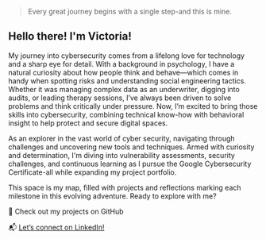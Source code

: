 >Every great journey begins with a single step-and this is mine. 

## **Hello there! I'm Victoria!**


My journey into cybersecurity comes from a lifelong love for technology and a sharp eye for detail. With a background in psychology, I have a natural curiosity about how people think and behave—which comes in handy when spotting risks and understanding social engineering tactics. Whether it was managing complex data as an underwriter, digging into audits, or leading therapy sessions, I’ve always been driven to solve problems and think critically under pressure. Now, I’m excited to bring those skills into cybersecurity, combining technical know-how with behavioral insight to help protect and secure digital spaces.


As an explorer in the vast world of cyber security, navigating through challenges and uncovering new tools and techniques. Armed with curiosity and determination, I'm diving into vulnerability assessments, security challenges, and continuous learning as I pursue the Google Cybersecurity Certificate-all while expanding my project portfolio. 


This space is my map, filled with projects and reflections marking each milestone in this evolving adventure. Ready to explore with me?  

📂 Check out my projects on GitHub

📬 [Let’s connect on LinkedIn!](https://www.linkedin.com/in/victoria-cybersecurity/)
